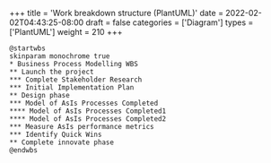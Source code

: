+++
title = 'Work breakdown structure (PlantUML)'
date = 2022-02-02T04:43:25-08:00
draft = false
categories = ['Diagram']
types =  ['PlantUML']
weight = 210
+++
```kroki {type=plantuml}
@startwbs
skinparam monochrome true
* Business Process Modelling WBS
** Launch the project
*** Complete Stakeholder Research
*** Initial Implementation Plan
** Design phase
*** Model of AsIs Processes Completed
**** Model of AsIs Processes Completed1
**** Model of AsIs Processes Completed2
*** Measure AsIs performance metrics
*** Identify Quick Wins
** Complete innovate phase
@endwbs
```

